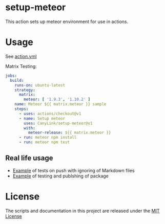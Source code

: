 # setup-meteor



This action sets up meteor environment for use in actions.

# Usage

See [action.yml](action.yml)

Matrix Testing:
```yaml
jobs:
  build:
    runs-on: ubuntu-latest
    strategy:
      matrix:
        meteor: [ '1.9.3', '1.10.2' ]
    name: Meteor ${{ matrix.meteor }} sample
    steps:
      - uses: actions/checkout@v1
      - name: Setup meteor
        uses: CanyLink/setup-meteor@v1
        with:
          meteor-release: ${{ matrix.meteor }}
      - run: meteor npm install
      - run: meteor npm test
```

## Real life usage
* [Example](https://github.com/CanyLink/meteor-client-bundler-project/blob/master/.github/workflows/nodejs.yml) of tests on push with ignoring of Markdown files
* [Example](https://github.com/CanyLink/meteor-client-bundler-project/blob/master/.github/workflows/npmpublish.yml) of testing and publshing of package

# License

The scripts and documentation in this project are released under the [MIT License](LICENSE)
